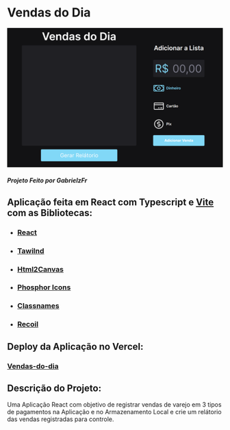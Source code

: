 # Vendas do Dia
![Project image](https://github.com/gabrielzfr/Vendas-de-Hoje/blob/main/vendas-do-dia/public/Vendas%20do%20DIa.png?raw=true)
##### Projeto Feito por GabrielzFr

## Aplicação feita em React com Typescript e [Vite](https://vitejs.dev/) com as Bibliotecas:

- ### [React](https://pt-br.reactjs.org/)
- ### [Tawilnd](https://tailwindcss.com/) 
- ### [Html2Canvas](https://html2canvas.hertzen.com/) 
- ### [Phosphor Icons](https://phosphoricons.com/) 
- ### [Classnames](https://jedwatson.github.io/classnames/)  
- ### [Recoil](https://recoiljs.org/)  

## Deploy da Aplicação no Vercel:

### [Vendas-do-dia](https://vendas-do-dia.vercel.app)

## Descrição do Projeto:
  Uma Aplicação React com objetivo de registrar vendas de varejo em 3 tipos de pagamentos na Aplicação e no Armazenamento Local e crie um relátorio das vendas registradas para controle.

